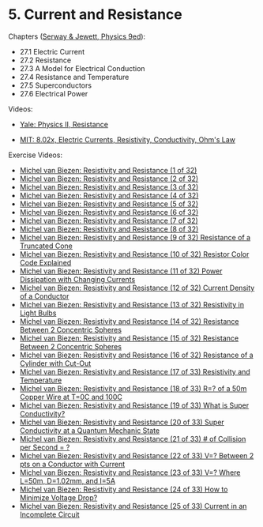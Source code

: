 # 5. Current and Resistance

Chapters ([Serway & Jewett, Physics 9ed](https://annas-archive.org/md5/076b2e7e2084a32914bcb8ca29d04f4d)):
- 27.1 Electric Current
- 27.2 Resistance
- 27.3 A Model for Electrical Conduction
- 27.4 Resistance and Temperature
- 27.5 Superconductors
- 27.6 Electrical Power

Videos:
- [Yale: Physics II, Resistance](https://www.youtube.com/watch?v=BvHqgbIVulc&list=PLD07B2225BB40E582)
<!---->
- [MIT: 8.02x, Electric Currents, Resistivity, Conductivity, Ohm's Law](https://www.youtube.com/watch?v=PJqOaHBgr30&list=PLyQSN7X0ro2314mKyUiOILaOC2hk6Pc3j)

Exercise Videos:
- [Michel van Biezen: Resistivity and Resistance (1 of 32)](https://www.youtube.com/watch?v=wkBF2q0fGx4)
- [Michel van Biezen: Resistivity and Resistance (2 of 32)](https://www.youtube.com/watch?v=y3OP1gKy9do)
- [Michel van Biezen: Resistivity and Resistance (3 of 32)](https://www.youtube.com/watch?v=21BaieYts_8)
- [Michel van Biezen: Resistivity and Resistance (4 of 32)](https://www.youtube.com/watch?v=rMGEGh6PZhc)
- [Michel van Biezen: Resistivity and Resistance (5 of 32)](https://www.youtube.com/watch?v=ul0dKL1ye2Y)
- [Michel van Biezen: Resistivity and Resistance (6 of 32)](https://www.youtube.com/watch?v=Si62WNp1bUc)
- [Michel van Biezen: Resistivity and Resistance (7 of 32)](https://www.youtube.com/watch?v=V3cbPIxHpeU)
- [Michel van Biezen: Resistivity and Resistance (8 of 32)](https://www.youtube.com/watch?v=AUPK0r_IXwc)
- [Michel van Biezen: Resistivity and Resistance (9 of 32) Resistance of a Truncated Cone](https://www.youtube.com/watch?v=XDJEKeoEsbg)
- [Michel van Biezen: Resistivity and Resistance (10 of 32) Resistor Color Code Explained](https://www.youtube.com/watch?v=pnyhYYD3YNI)
- [Michel van Biezen: Resistivity and Resistance (11 of 32) Power Dissipation with Changing Currents](https://www.youtube.com/watch?v=Q7w4obXYHeI)
- [Michel van Biezen: Resistivity and Resistance (12 of 32) Current Density of a Conductor](https://www.youtube.com/watch?v=IWrrZ42dfVg)
- [Michel van Biezen: Resistivity and Resistance (13 of 32) Resistivity in Light Bulbs](https://www.youtube.com/watch?v=Nw8N7K9xzhg)
- [Michel van Biezen: Resistivity and Resistance (14 of 32) Resistance Between 2 Concentric Spheres](https://www.youtube.com/watch?v=Rr5odLTUUdM)
- [Michel van Biezen: Resistivity and Resistance (15 of 32) Resistance Between 2 Concentric Spheres](https://www.youtube.com/watch?v=iobRV3gjBFM)
- [Michel van Biezen: Resistivity and Resistance (16 of 32) Resistance of a Cylinder with Cut-Out](https://www.youtube.com/watch?v=nTZlU7PxAmM)
- [Michel van Biezen: Resistivity and Resistance (17 of 33) Resistivity and Temperature](https://www.youtube.com/watch?v=6YHdw0Wz788)
- [Michel van Biezen: Resistivity and Resistance (18 of 33) R=? of a 50m Copper Wire at T=0C and 100C](https://www.youtube.com/watch?v=SoJPNokD0Y0)
- [Michel van Biezen: Resistivity and Resistance (19 of 33) What is Super Conductivity?](https://www.youtube.com/watch?v=qDTMIb-LOb8)
- [Michel van Biezen: Resistivity and Resistance (20 of 33) Super Conductivity at a Quantum Mechanic State](https://www.youtube.com/watch?v=jM0WIOPIbeY)
- [Michel van Biezen: Resistivity and Resistance (21 of 33) # of Collision per Second = ?](https://www.youtube.com/watch?v=ZkcIdAcxn3g)
- [Michel van Biezen: Resistivity and Resistance (22 of 33) V=? Between 2 pts on a Conductor with Current](https://www.youtube.com/watch?v=Glp_DrGRbV8)
- [Michel van Biezen: Resistivity and Resistance (23 of 33) V=? Where L=50m, D=1.02mm, and I=5A](https://www.youtube.com/watch?v=TbLmNYk8Q1M)
- [Michel van Biezen: Resistivity and Resistance (24 of 33) How to Minimize Voltage Drop?](https://www.youtube.com/watch?v=yRYYp-Sv-mE)
- [Michel van Biezen: Resistivity and Resistance (25 of 33) Current in an Incomplete Circuit](https://www.youtube.com/watch?v=D-flVkMXACM)